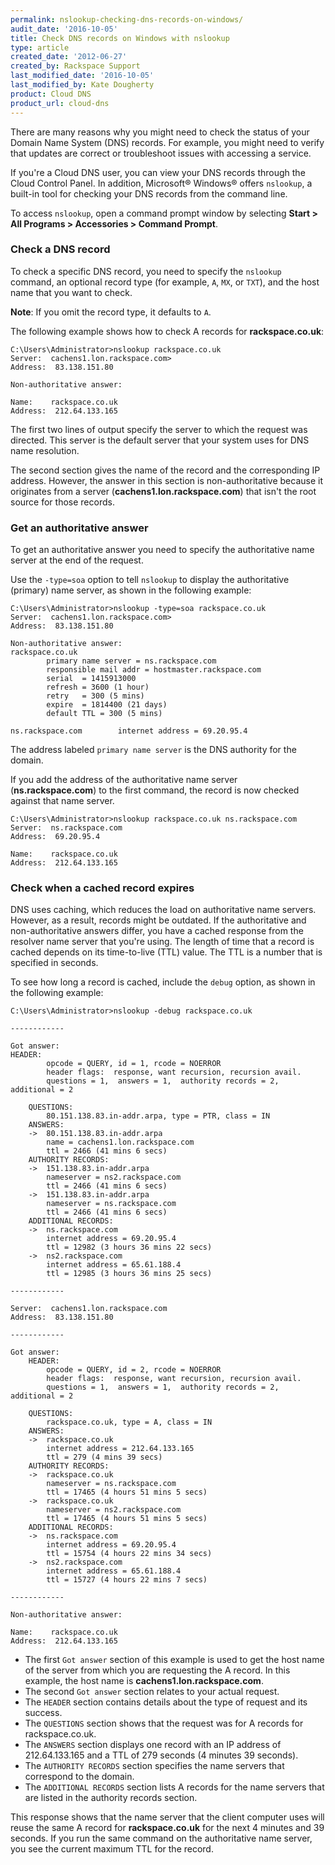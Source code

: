 ```yaml
---
permalink: nslookup-checking-dns-records-on-windows/
audit_date: '2016-10-05'
title: Check DNS records on Windows with nslookup
type: article
created_date: '2012-06-27'
created_by: Rackspace Support
last_modified_date: '2016-10-05'
last_modified_by: Kate Dougherty
product: Cloud DNS
product_url: cloud-dns
---
```


There are many reasons why you might need to check the status of your Domain
Name System (DNS) records. For example, you might need to verify that updates
are correct or troubleshoot issues with accessing a service.

If you're a Cloud DNS user, you can view your DNS records through the Cloud Control Panel. In addition, Microsoft&reg; Windows&reg; offers `nslookup`, a built-in tool for checking your DNS records from the command line.

To access `nslookup`, open a command prompt window by selecting **Start >
All Programs > Accessories > Command Prompt**.

### Check a DNS record

To check a specific DNS record, you need to specify the `nslookup` command,
an optional record type (for example, `A`, `MX`, or `TXT`), and the host name
that you want to check.

**Note**: If you omit the record type, it defaults to `A`.

The following example shows how to check A records for **rackspace.co.uk**:

    C:\Users\Administrator>nslookup rackspace.co.uk
    Server:  cachens1.lon.rackspace.com>
    Address:  83.138.151.80

    Non-authoritative answer:

    Name:    rackspace.co.uk
    Address:  212.64.133.165

The first two lines of output specify the server to which the request
was directed. This server is the default server that your system uses for DNS
name resolution.

The second section gives the name of the record and the corresponding IP
address. However, the answer in this section is non-authoritative because
it originates from a server (**cachens1.lon.rackspace.com**) that isn't the
root source for those records.

### Get an authoritative answer

To get an authoritative answer you need to specify the authoritative name
server at the end of the request.

Use the `-type=soa` option to tell `nslookup` to display the
authoritative (primary) name server, as shown in the following example:

    C:\Users\Administrator>nslookup -type=soa rackspace.co.uk
    Server:  cachens1.lon.rackspace.com>
    Address:  83.138.151.80

    Non-authoritative answer:
    rackspace.co.uk
            primary name server = ns.rackspace.com
            responsible mail addr = hostmaster.rackspace.com
            serial  = 1415913000
            refresh = 3600 (1 hour)
            retry   = 300 (5 mins)
            expire  = 1814400 (21 days)
            default TTL = 300 (5 mins)

    ns.rackspace.com        internet address = 69.20.95.4

The address labeled `primary name server` is the DNS authority for the
domain.

If you add the address of the authoritative name server
(**ns.rackspace.com**) to the first command, the record is now checked
against that name server.

    C:\Users\Administrator>nslookup rackspace.co.uk ns.rackspace.com
    Server:  ns.rackspace.com
    Address:  69.20.95.4

    Name:    rackspace.co.uk
    Address:  212.64.133.165

### Check when a cached record expires

DNS uses caching, which reduces the load on authoritative name servers.
However, as a result, records might be outdated. If the authoritative and
non-authoritative answers differ, you have a cached response from the resolver
name server that you're using. The length of time that a record is cached
depends on its time-to-live (TTL) value. The TTL is a number that is
specified in seconds.

To see how long a record is cached, include the `debug` option, as shown in
the following example:

    C:\Users\Administrator>nslookup -debug rackspace.co.uk

    ------------

    Got answer:
    HEADER:
            opcode = QUERY, id = 1, rcode = NOERROR
            header flags:  response, want recursion, recursion avail.
            questions = 1,  answers = 1,  authority records = 2,  additional = 2

        QUESTIONS:
            80.151.138.83.in-addr.arpa, type = PTR, class = IN
        ANSWERS:
        ->  80.151.138.83.in-addr.arpa
            name = cachens1.lon.rackspace.com
            ttl = 2466 (41 mins 6 secs)
        AUTHORITY RECORDS:
        ->  151.138.83.in-addr.arpa
            nameserver = ns2.rackspace.com
            ttl = 2466 (41 mins 6 secs)
        ->  151.138.83.in-addr.arpa
            nameserver = ns.rackspace.com
            ttl = 2466 (41 mins 6 secs)
        ADDITIONAL RECORDS:
        ->  ns.rackspace.com
            internet address = 69.20.95.4
            ttl = 12982 (3 hours 36 mins 22 secs)
        ->  ns2.rackspace.com
            internet address = 65.61.188.4
            ttl = 12985 (3 hours 36 mins 25 secs)

    ------------

    Server:  cachens1.lon.rackspace.com
    Address:  83.138.151.80

    ------------

    Got answer:
        HEADER:
            opcode = QUERY, id = 2, rcode = NOERROR
            header flags:  response, want recursion, recursion avail.
            questions = 1,  answers = 1,  authority records = 2,  additional = 2

        QUESTIONS:
            rackspace.co.uk, type = A, class = IN
        ANSWERS:
        ->  rackspace.co.uk
            internet address = 212.64.133.165
            ttl = 279 (4 mins 39 secs)
        AUTHORITY RECORDS:
        ->  rackspace.co.uk
            nameserver = ns.rackspace.com
            ttl = 17465 (4 hours 51 mins 5 secs)
        ->  rackspace.co.uk
            nameserver = ns2.rackspace.com
            ttl = 17465 (4 hours 51 mins 5 secs)
        ADDITIONAL RECORDS:
        ->  ns.rackspace.com
            internet address = 69.20.95.4
            ttl = 15754 (4 hours 22 mins 34 secs)
        ->  ns2.rackspace.com
            internet address = 65.61.188.4
            ttl = 15727 (4 hours 22 mins 7 secs)

    ------------

    Non-authoritative answer:

    Name:    rackspace.co.uk
    Address:  212.64.133.165

-   The first `Got answer` section of this example is used to get the
    host name of the server from which you are requesting the A record.
    In this example, the host name is **cachens1.lon.rackspace.com**.
-   The second `Got answer` section relates to your actual request.
-   The `HEADER` section contains details about the type of request and
    its success.
-   The `QUESTIONS` section shows that the request was for A records
    for rackspace.co.uk.
-   The `ANSWERS` section displays one record with an IP address of
    212.64.133.165 and a TTL of 279 seconds (4 minutes 39 seconds).
-   The `AUTHORITY RECORDS` section specifies the name servers that
    correspond to the domain.
-   The `ADDITIONAL RECORDS` section lists A records for the name servers
    that are listed in the authority records section.

This response shows that the name server that the client computer uses will
reuse the same A record for **rackspace.co.uk** for the next 4 minutes and 39
seconds. If you run the same command on the authoritative name server, you
see the current maximum TTL for the record.
